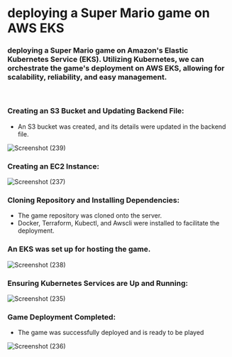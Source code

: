 # deploying a Super Mario game on AWS EKS

### deploying a Super Mario game on Amazon's Elastic Kubernetes Service (EKS). Utilizing Kubernetes, we can orchestrate the game's deployment on AWS EKS, allowing for scalability, reliability, and easy management.
<br/>


### Creating an S3 Bucket and Updating Backend File: <br/>

* An S3 bucket was created, and its details were updated in the backend file.

![Screenshot (239)](https://github.com/sunilkurthakoti/deploy_super_mario_game/assets/131526336/bdb1d188-bc43-455c-afbe-fa3b61a87f33)

### Creating an EC2 Instance: <br/>


![Screenshot (237)](https://github.com/sunilkurthakoti/deploy_super_mario_game/assets/131526336/783d3bb2-8b6f-4e3d-9cc4-d01ef69fbb14)

### Cloning Repository and Installing Dependencies: <br/>

* The game repository was cloned onto the server. <br/>
* Docker, Terraform, Kubectl, and Awscli were installed to facilitate the deployment. <br/>


### An EKS was set up for hosting the game.

![Screenshot (238)](https://github.com/sunilkurthakoti/deploy_super_mario_game/assets/131526336/b74d120f-6a22-4a92-bca1-97c248d4b8cb)

### Ensuring Kubernetes Services are Up and Running:

![Screenshot (235)](https://github.com/sunilkurthakoti/deploy_super_mario_game/assets/131526336/94afa2ba-39a8-4cf1-976c-1b623fde9675)

### Game Deployment Completed:

* The game was successfully deployed and is ready to be played

![Screenshot (236)](https://github.com/sunilkurthakoti/deploy_super_mario_game/assets/131526336/77ffa0b8-3197-4819-a2c2-e0716a06e8c0)
